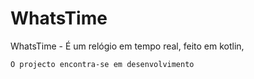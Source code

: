 # WhatsTime
WhatsTime - É um relógio em tempo real, feito em kotlin,

```O projecto encontra-se em desenvolvimento```
